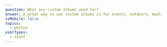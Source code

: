```yaml
---
question: What are custom albums used for?
answer: A great way to use custom albums is for events, outdoors, meals, pets and more!
isMobile: false
topics:
  - photos
userTypes:
  - staff
---
```

